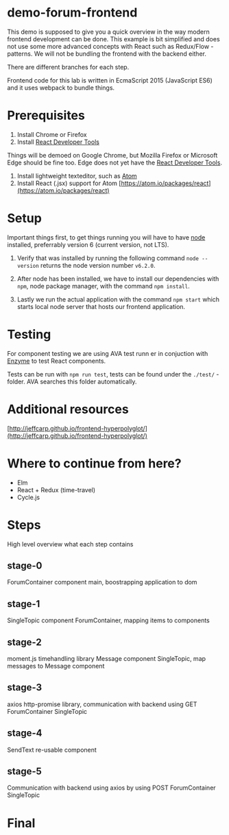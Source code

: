 # demo-forum-frontend

This demo is supposed to give you a quick overview in the way modern frontend development can be done. This example is bit simplified and does not use some more advanced concepts with React such as Redux/Flow -patterns. We will not be bundling the frontend with the backend either.

There are different branches for each step.

Frontend code for this lab is written in EcmaScript 2015 (JavaScript ES6) and it uses webpack to bundle things.

# Prerequisites

1. Install Chrome or Firefox
2. Install [React Developer Tools](https://github.com/facebook/react-devtools)

Things will be demoed on Google Chrome, but Mozilla Firefox or Microsoft Edge should be fine too. Edge does not yet have the [React Developer Tools](https://github.com/facebook/react-devtools).

1. Install lightweight texteditor, such as [Atom](https://atom.io/)
2. Install React (.jsx) support for Atom [https://atom.io/packages/react](https://atom.io/packages/react)

# Setup

Important things first, to get things running you will have to have [node](https://nodejs.org/en/) installed, preferrably version 6 (current version, not LTS).

1. Verify that was installed by running the following command `node --version` returns the node version number `v6.2.0`.

2. After node has been installed, we have to install our dependencies with `npm`, node package manager, with the command `npm install`.

3. Lastly we run the actual application with the command `npm start` which starts local node server that hosts our frontend application.

# Testing

For component testing we are using AVA test runn  er in conjuction with [Enzyme](http://airbnb.io/enzyme/) to test React components.

Tests can be run with `npm run test`, tests can be found under the `./test/` -folder. AVA searches this folder automatically.

# Additional resources
[http://jeffcarp.github.io/frontend-hyperpolyglot/](http://jeffcarp.github.io/frontend-hyperpolyglot/)

# Where to continue from here?
- Elm
- React + Redux (time-travel)
- Cycle.js

# Steps

High level overview what each step contains

## stage-0
  ForumContainer component
  main, boostrapping application to dom

## stage-1
  SingleTopic component
  ForumContainer, mapping items to components

## stage-2
  moment.js timehandling library
  Message component
  SingleTopic, map messages to Message component

## stage-3
  axios http-promise library, communication with backend using GET
    ForumContainer
    SingleTopic

## stage-4
  SendText re-usable component

## stage-5
  Communication with backend using axios by using POST
    ForumContainer
    SingleTopic

# Final
